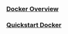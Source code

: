 ### [Docker Overview](https://github.com/srabhayraj/Docker/blob/master/DockerOverview.md)

### [Quickstart Docker](https://github.com/srabhayraj/Docker/blob/master/QuickStart.md)
